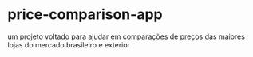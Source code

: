 # price-comparison-app
um projeto voltado para ajudar em comparações de preços das maiores lojas do mercado brasileiro e exterior
